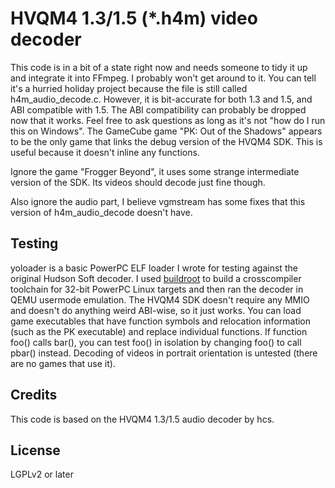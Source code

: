 # HVQM4 1.3/1.5 (*.h4m) video decoder

This code is in a bit of a state right now and needs someone to tidy it up and integrate it into FFmpeg.
I probably won't get around to it.
You can tell it's a hurried holiday project because the file is still called h4m_audio_decode.c.
However, it is bit-accurate for both 1.3 and 1.5, and ABI compatible with 1.5.
The ABI compatibility can probably be dropped now that it works.
Feel free to ask questions as long as it's not "how do I run this on Windows".
The GameCube game "PK: Out of the Shadows" appears to be the only game that links the debug version of the HVQM4 SDK.
This is useful because it doesn't inline any functions.

Ignore the game "Frogger Beyond", it uses some strange intermediate version of the SDK.
Its videos should decode just fine though.

Also ignore the audio part, I believe vgmstream has some fixes that this version of h4m_audio_decode doesn't have.

## Testing
yoloader is a basic PowerPC ELF loader I wrote for testing against the original Hudson Soft decoder.
I used [buildroot](https://buildroot.org/) to build a crosscompiler toolchain for 32-bit PowerPC Linux targets and then ran the decoder in QEMU usermode emulation.
The HVQM4 SDK doesn't require any MMIO and doesn't do anything weird ABI-wise, so it just works.
You can load game executables that have function symbols and relocation information (such as the PK executable) and replace individual functions.
If function foo() calls bar(), you can test foo() in isolation by changing foo() to call pbar() instead.
Decoding of videos in portrait orientation is untested (there are no games that use it).

## Credits
This code is based on the HVQM4 1.3/1.5 audio decoder by hcs.

## License
LGPLv2 or later
